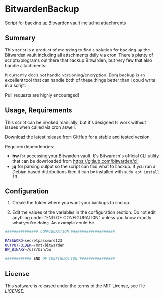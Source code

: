 # BitwardenBackup

Script for backing up Bitwarden vault including attachments

## Summary

This script is a product of me trying to find a solution for backing up the Bitwarden vault including all attachments daily via cron. There's plenty of scripts/programs out there that backup Bitwarden, but very few that also handle attachments.

It currently does not handle versioning/encryption. Borg backup is an excellent tool that can handle both of these things better than I could write in a script.

Pull requests are highly encouraged!

## Usage, Requirements

This script can be invoked manually, but it's designed to work without issues when called via cron aswell.

Download the latest release from GitHub for a stable and tested version.

Required dependencies:
 * **bw** for accessing your Bitwarden vault. It's Bitwarden's official CLI utility that can be downloaded from https://github.com/bitwarden/cli
 * **jq** for parsing output so the script can find what to backup. If you run a Debian based distributions then it can be installed with  ```sudo apt install jq ```

## Configuration

1. Create the folder where you want your backups to end up.

2. Edit the values of the variables in the configuration section. Do not edit anything under "END OF CONFIGURATION" unless you know exactly what you're doing. An example could be 
```bash
############### CONFIGURATION ####################

PASSWORD=secretpassword123
OUTPUTFOLDER=/mnt/bitwarden
BW_BINARY=/usr/bin/bw

############ END OF CONFIGURATION ################
```

## License

This software is released under the terms of the MIT License, see file
*LICENSE*.
